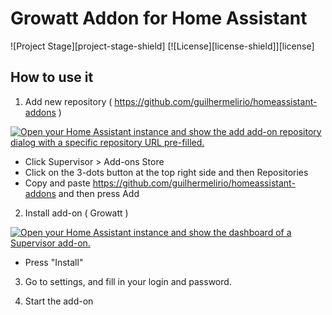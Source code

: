 # Growatt Addon for Home Assistant

![Project Stage][project-stage-shield]
[![License][license-shield]][license]

## How to use it

1. Add new repository ( https://github.com/guilhermelirio/homeassistant-addons )<br />

[![Open your Home Assistant instance and show the add add-on repository dialog with a specific repository URL pre-filled.](https://my.home-assistant.io/badges/supervisor_add_addon_repository.svg)](https://my.home-assistant.io/redirect/supervisor_add_addon_repository/?repository_url=https%3A%2F%2Fgithub.com%2Fguilhermelirio%2Fhomeassistant-addons)

- Click Supervisor > Add-ons Store<br />
- Click on the 3-dots button at the top right side and then Repositories<br />
- Copy and paste https://github.com/guilhermelirio/homeassistant-addons and then press Add<br />

2. Install add-on ( Growatt )<br />

[![Open your Home Assistant instance and show the dashboard of a Supervisor add-on.](https://my.home-assistant.io/badges/supervisor_addon.svg)](https://my.home-assistant.io/redirect/supervisor_addon/?addon=d2df4a6f_growatt_addon&repository_url=https%3A%2F%2Fgithub.com%2Fguilhermelirio%2Fhomeassistant-addons)

- Press "Install"

3. Go to settings, and fill in your login and password.<br />

4. Start the add-on<br />
